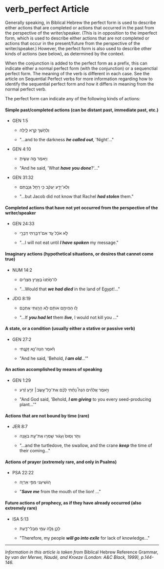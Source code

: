 # verb_perfect Article
Generally speaking, in Biblical Hebrew the perfect form is used to describe either actions that are completed or actions that occurred in the past from the perspective of the writer/speaker.  (This is in opposition to the imperfect form, which is used to describe either actions that are not completed or actions that occur in the present/future from the perspective of the writer/speaker.)  However, the perfect form is also used to describe other kinds of actions (see below), as determined by the context.  

When the conjunction is added to the perfect form as a prefix, this can indicate either a normal perfect form (with the conjunction) or a sequenctial perfect form.  The meaning of the verb is different in each case. See the article on Sequential Perfect verbs for more information regarding how to identify the sequential perfect form and how it differs in meaning from the normal perfect verb.

The perfect form can indicate any of the following kinds of actions:

#### Simple past/completed actions (can be distant past, immediate past, etc.)

* GEN 1:5
    * וְלַחֹ֖שֶׁךְ קָ֣רָא לָ֑יְלָה
    
    * "...and to the darkness ***he called out***, 'Night'..."

* GEN 4:10
    * וַיֹּ֖אמֶר מֶ֣ה עָשִׂ֑יתָ  

    * "And he said, 'What ***have you done***?'..."


* GEN 31:32
    * וְלֹֽא־יָדַ֣ע יַעֲקֹ֔ב כִּ֥י רָחֵ֖ל גְּנָבָֽתַם

    * "...but Jacob did not know that Rachel ***had stolen*** them."


#### Completed actions that have not yet occurred from the perspective of the writer/speaker

* GEN 24:33
    * לֹ֣א אֹכַ֔ל עַ֥ד אִם־דִּבַּ֖רְתִּי דְּבָרָ֑י  

    * "...I will not eat until ***I have spoken*** my message."


#### Imaginary actions (hypothetical situations, or desires that cannot come true)

* NUM 14:2
    * לוּ־מַ֙תְנוּ֙ בְּאֶ֣רֶץ מִצְרַ֔יִם  

    * "...Would that ***we had died*** in the land of Egypt!..."


* JDG 8:19
    * ל֚וּ הַחֲיִתֶ֣ם אוֹתָ֔ם לֹ֥א הָרַ֖גְתִּי אֶתְכֶֽם׃  

    * "...If ***you had let*** them ***live***, I would not kill you ..."

#### A state, or a condition (usually either a stative or passive verb)

* GEN 27:2
    * וַיֹּ֕אמֶר הִנֵּה־נָ֖א זָקַ֑נְתִּי  

    * "And he said, 'Behold, ***I am old***...'"


#### An action accomplished by means of speaking

* GEN 1:29
    * וַיֹּ֣אמֶר אֱלֹהִ֗ים הִנֵּה֩ נָתַ֨תִּי לָכֶ֜ם אֶת־כָּל־עֵ֣שֶׂב׀ זֹרֵ֣עַ זֶ֗רַע  

    * "And God said, 'Behold, ***I am giving*** to you every seed-producing plant...'"

#### Actions that are not bound by time (rare)

* JER 8:7
    * וְתֹ֤ר וְסִוס֙ וְעָג֔וּר שָׁמְר֖וּ אֶת־עֵ֣ת בֹּאָ֑נָה  

    * "...and the turtledove, the swallow, and the crane ***keep*** the time of their coming..."


#### Actions of prayer (extremely rare, and only in Psalms)

* PSA 22:22 
    * ה֭וֹשִׁיעֵנִי מִפִּ֣י אַרְיֵ֑ה  

    * "***Save me*** from the mouth of the lion! ..."

#### Future actions of prophecy, as if they have already occurred (also extremely rare)

* ISA 5:13
    * לָכֵ֛ן גָּלָ֥ה עַמִּ֖י מִבְּלִי־דָ֑עַת  

    * "Therefore, my people ***will go into exile*** for lack of knowledge..."

-----

*Information in this article is taken from* Biblical Hebrew Reference Grammar, *by van der Merwe, Naudé, and Kroeze (London: A&C Black, 1999), p.144-146.*